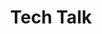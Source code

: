 ---
title: Tech Talk
description: 技术分享
image: cover.jpg

# Badge style
style:
    background: "#2a9d8f"
    color: "#fff"
---